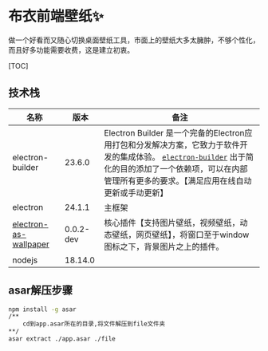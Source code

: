 # 布衣前端壁纸✨	
做一个好看而又随心切换桌面壁纸工具，市面上的壁纸大多太臃肿，不够个性化，而且好多功能需要收费，这是建立初衷。



[TOC]

## 技术栈 

| 名称                                                         | 版本    | 备注                                                         |
| ------------------------------------------------------------ | ------- | ------------------------------------------------------------ |
| electron-builder                                             | 23.6.0  | Electron Builder 是一个完备的Electron应用打包和分发解决方案，它致力于软件开发的集成体验。 [`electron-builder`](https://github.com/electron-userland/electron-builder) 出于简化的目的添加了一个依赖项，可以在内部管理所有更多的要求。【满足应用在线自动更新或手动更新】 |
| electron                                                     | 24.1.1  | 主框架                                                       |
| [electron-as-wallpaper](https://github.com/meslzy/electron-as-wallpaper) |    0.0.2-dev     | 核心插件【支持图片壁纸，视频壁纸，动态壁纸，网页壁纸】，将窗口至于window图标之下，背景图片之上的插件。 |
| nodejs                                                       | 18.14.0 |                                                              |

## asar解压步骤

```bash
npm install -g asar
/**
	cd到app.asar所在的目录,将文件解压到file文件夹
**/
asar extract ./app.asar ./file
```

